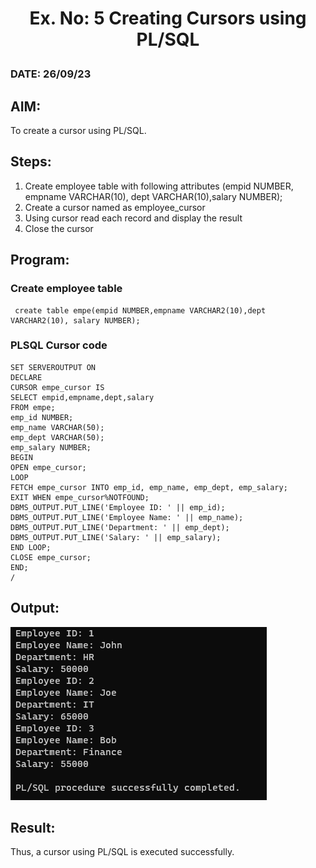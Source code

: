 # <p align="center"> Ex. No: 5 Creating Cursors using PL/SQL</p>
### DATE: 26/09/23
## AIM: 
To create a cursor using PL/SQL.

## Steps:
1. Create employee table with following attributes (empid NUMBER, empname VARCHAR(10), dept VARCHAR(10),salary NUMBER);
2. Create a cursor named as employee_cursor
3. Using cursor read each record and display the result
4. Close the cursor

## Program:
### Create employee table
```
 create table empe(empid NUMBER,empname VARCHAR2(10),dept VARCHAR2(10), salary NUMBER);
```
### PLSQL Cursor code
```
SET SERVEROUTPUT ON
DECLARE
CURSOR empe_cursor IS
SELECT empid,empname,dept,salary
FROM empe;
emp_id NUMBER;
emp_name VARCHAR(50);
emp_dept VARCHAR(50);
emp_salary NUMBER;
BEGIN
OPEN empe_cursor;
LOOP
FETCH empe_cursor INTO emp_id, emp_name, emp_dept, emp_salary;
EXIT WHEN empe_cursor%NOTFOUND;
DBMS_OUTPUT.PUT_LINE('Employee ID: ' || emp_id);
DBMS_OUTPUT.PUT_LINE('Employee Name: ' || emp_name);
DBMS_OUTPUT.PUT_LINE('Department: ' || emp_dept);
DBMS_OUTPUT.PUT_LINE('Salary: ' || emp_salary);
END LOOP;
CLOSE empe_cursor;
END;
/
```
## Output:
![](./o1.png)
## Result:
Thus, a cursor using PL/SQL is executed successfully.
